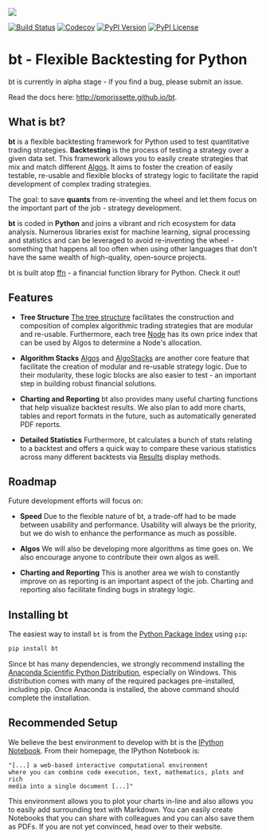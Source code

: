 ![](http://pmorissette.github.io/bt/_static/logo.png)

[![Build Status](https://github.com/pmorissette/bt/workflows/Build%20Status/badge.svg)](https://github.com/pmorissette/bt/actions/)
[![Codecov](https://codecov.io/gh/pmorissette/bt/branch/master/graph/badge.svg)](https://codecov.io/pmorissette/bt)
[![PyPI Version](https://img.shields.io/pypi/v/bt)](https://pypi.org/project/bt/)
[![PyPI License](https://img.shields.io/pypi/l/bt)](https://pypi.org/project/bt/)

# bt - Flexible Backtesting for Python

bt is currently in alpha stage - if you find a bug, please submit an issue.

Read the docs here: http://pmorissette.github.io/bt.

## What is bt?

**bt** is a flexible backtesting framework for Python used to test quantitative
trading strategies. **Backtesting** is the process of testing a strategy over a given
data set. This framework allows you to easily create strategies that mix and match
different [Algos](http://pmorissette.github.io/bt/bt.html#bt.core.Algo). It aims to foster the creation of easily testable, re-usable and
flexible blocks of strategy logic to facilitate the rapid development of complex
trading strategies.

The goal: to save **quants** from re-inventing the wheel and let them focus on the
important part of the job - strategy development.

**bt** is coded in **Python** and joins a vibrant and rich ecosystem for data analysis.
Numerous libraries exist for machine learning, signal processing and statistics and can be leveraged to avoid
re-inventing the wheel - something that happens all too often when using other
languages that don't have the same wealth of high-quality, open-source projects.

bt is built atop [ffn](https://github.com/pmorissette/ffn) - a financial function library for Python. Check it out!

## Features

* **Tree Structure**
    [The tree structure](http://pmorissette.github.io/bt/tree.html) facilitates the construction and composition of complex algorithmic trading
    strategies that are modular and re-usable. Furthermore, each tree [Node](http://pmorissette.github.io/bt/bt.html#bt.core.Node) has its own
    price index that can be used by Algos to determine a Node's allocation.

* **Algorithm Stacks**
    [Algos](http://pmorissette.github.io/bt/bt.html#bt.core.Algo) and [AlgoStacks](http://pmorissette.github.io/bt/bt.html#bt.core.AlgoStack) are
    another core feature that facilitate the creation of modular and re-usable strategy
    logic. Due to their modularity, these logic blocks are also easier to test -
    an important step in building robust financial solutions.

* **Charting and Reporting**
    bt also provides many useful charting functions that help visualize backtest
    results. We also plan to add more charts, tables and report formats in the future,
    such as automatically generated PDF reports.

* **Detailed Statistics**
    Furthermore, bt calculates a bunch of stats relating to a backtest and offers a quick way to compare
    these various statistics across many different backtests via [Results](http://pmorissette.github.io/bt/bt.html#bt.backtest.Result) display methods.


## Roadmap

Future development efforts will focus on:

* **Speed**
    Due to the flexible nature of bt, a trade-off had to be made between
    usability and performance. Usability will always be the priority, but we do
    wish to enhance the performance as much as possible.

* **Algos**
    We will also be developing more algorithms as time goes on. We also
    encourage anyone to contribute their own algos as well.

* **Charting and Reporting**
    This is another area we wish to constantly improve on
    as reporting is an important aspect of the job. Charting and reporting also
    facilitate finding bugs in strategy logic.

## Installing bt

The easiest way to install `bt` is from the [Python Package Index](https://pypi.python.org/pypi/bt/)
using `pip`:

```bash
pip install bt
```


Since bt has many dependencies, we strongly recommend installing the [Anaconda Scientific Python
Distribution](https://store.continuum.io/cshop/anaconda/), especially on Windows. This distribution
comes with many of the required packages pre-installed, including pip. Once Anaconda is installed, the above
command should complete the installation.

## Recommended Setup

We believe the best environment to develop with bt is the [IPython Notebook](http://ipython.org/notebook.html).
From their homepage, the IPython Notebook is:

    "[...] a web-based interactive computational environment
    where you can combine code execution, text, mathematics, plots and rich
    media into a single document [...]"

This environment allows you to plot your charts in-line and also allows you to
easily add surrounding text with Markdown. You can easily create Notebooks that
you can share with colleagues and you can also save them as PDFs. If you are not
yet convinced, head over to their website.
